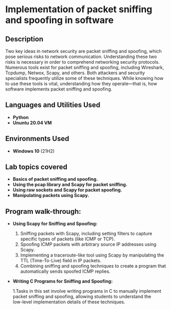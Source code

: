 <h1>Implementation of packet sniffing and spoofing in software</h1>



<h2>Description</h2>
Two key ideas in network security are packet sniffing and spoofing, which pose serious risks to network communication. Understanding these two risks is necessary in order to comprehend networking security protocols. Numerous tools exist for packet sniffing and spoofing, including Wireshark, Tcpdump, Netwox, Scapy, and others. Both attackers and security specialists frequently utilize some of these techniques. While knowing how to use these tools is vital, understanding how they operate—that is, how software implements packet sniffing and spoofing.
<br />


<h2>Languages and Utilities Used</h2>

- <b>Python</b> 
- <b>Ununtu 20.04 VM</b>

<h2>Environments Used </h2>

- <b>Windows 10</b> (21H2)

<h2> Lab topics covered</h2>

- <b>Basics of packet sniffing and spoofing.</b>
- <b>Using the pcap library and Scapy for packet sniffing.</b>
- <b>Using raw sockets and Scapy for packet spoofing.</b>
- <b>Manipulating packets using Scapy.</b>

<h2>Program walk-through:</h2>

- <b> Using Scapy for Sniffing and Spoofing:</b>

     1. Sniffing packets with Scapy, including setting filters to capture specific types of packets (like ICMP or TCP).<br>
     2. Spoofing ICMP packets with arbitrary source IP addresses using Scapy.<br>
     3. Implementing a traceroute-like tool using Scapy by manipulating the TTL (Time-To-Live) field in IP packets.<br>
     4. Combining sniffing and spoofing techniques to create a program that automatically sends spoofed ICMP replies.<br>

- <b> Writing C Programs for Sniffing and Spoofing:</b>
 
     1.Tasks in this set involve writing programs in C to manually implement packet sniffing and spoofing, allowing students to understand the <br>
          low-level implementation details of these techniques.<br>

